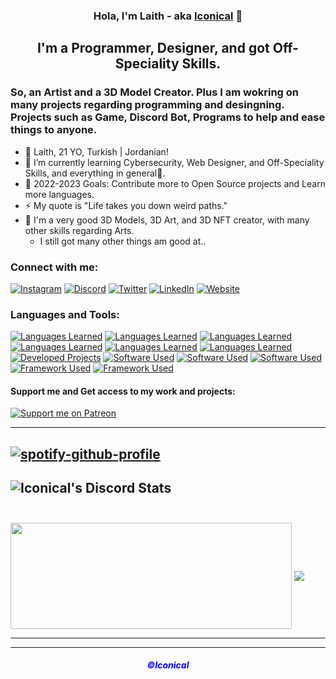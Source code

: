 <h3 align="center"> Hola, I'm Laith - aka <a href="https://babyico.xyz">Iconical</a> 👋 </h3>
<h2 align="center"> I'm a Programmer, Designer, and got Off-Speciality Skills. </h2>
<h3> So, an Artist and a 3D Model Creator. Plus I am wokring on many projects regarding programming and desingning. Projects such as Game, Discord Bot, Programs to help and ease things to anyone. </h3> 

- 🔭 Laith, 21 YO, Turkish | Jordanian! <br>
- 🌱 I’m currently learning Cybersecurity, Web Designer, and Off-Speciality Skills, and everything in general🤣.<br>
- 🥅 2022-2023 Goals: Contribute more to Open Source projects and Learn more languages.
- ⚡ My quote is "Life takes you down weird paths."
- 🎨 I'm a very good 3D Models, 3D Art, and 3D NFT creator, with many other skills regarding Arts.<br>
     + I still got many other things am good at..
     
### Connect with me: 
[![Instagram](https://skillicons.dev/icons?i=instagram)](https://instagram.com/babyiconical)
[![Discord](https://skillicons.dev/icons?i=discord)](https://dsc.gg/carena)
[![Twitter](https://skillicons.dev/icons?i=twitter)](https://twitter.com/babyiconical)
[![LinkedIn](https://skillicons.dev/icons?i=linkedin)](https://www.linkedin.com/in/babyico)
[![Website](https://skillicons.dev/icons?i=wordpress)](https://ico.is-a.dev)
<br />

### Languages and Tools:  
[![Languages Learned](https://skillicons.dev/icons?i=html)](https://www.youtube.com/playlist?list=PLkwxH9e_vrALSdvZuEh6gqQdmDoDIoqz4)
[![Languages Learned](https://skillicons.dev/icons?i=css)](https://www.youtube.com/playlist?list=PLkwxH9e_vrALSdvZuEh6gqQdmDoDIoqz4)
[![Languages Learned](https://skillicons.dev/icons?i=js)](https://www.youtube.com/playlist?list=PLkwxH9e_vrALRJKu7wfXby3MKeflhTu6B)
[![Languages Learned](https://skillicons.dev/icons?i=nodejs)](https://www.youtube.com/watch?v=oe421epjebe)
[![Languages Learned](https://skillicons.dev/icons?i=c,cpp,cs)](https://www.youtube.com/playlist?list=PLkwxH9e_vrAJ0WbEsFA9W3I1W-g_BTsbt)
[![Languages Learned](https://skillicons.dev/icons?i=py)](https://www.youtube.com/playlist?list=PLkwxH9e_vrAJ0WbEsFA9W3I1W-g_BTsbt)
[![Developed Projects](https://skillicons.dev/icons?i=bots)](https://www.youtube.com/playlist?list=PLkwxH9e_vrAJ0WbEsFA9W3I1W-g_BTsbt)
[![Software Used](https://skillicons.dev/icons?i=vscode)](https://code.visualstudio.com)
[![Software Used](https://skillicons.dev/icons?i=blender)](https://www.blender.org/download/release/blender3.1/blender-3.1.0-windows-x64.msi)
[![Software Used](https://skillicons.dev/icons?i=unity)](https://public-cdn.cloud.unity3d.com/hub/prod/unityhubsetup.exe)
[![Framework Used](https://skillicons.dev/icons?i=git)](https://git-scm.com/downloads)
[![Framework Used](https://skillicons.dev/icons?i=cloudflare)](https://www.cloudflare.com)
 
#### Support me and Get access to my work and projects: 
[![Support me on Patreon](https://img.shields.io/endpoint.svg?url=https%3A%2F%2Fshieldsio-patreon.vercel.app%2Fapi%3Fusername%3Dbabyiconical%26type%3Dpatrons&style=for-the-badge)](https://patreon.com/babyiconical)

---

[![spotify-github-profile](https://spotify-github-profile.vercel.app/api/view?uid=laith-daaja&cover_image=true&theme=novatorem&bar_color=53b14f&bar_color_cover=true)](https://spotify-github-profile.vercel.app/api/view?uid=laith-daaja&redirect=true)
---
![Iconical's Discord Stats](https://discord.c99.nl/widget/theme-3/362301055976996864.png)<br /><br />
---
<a style="text-decoration: none;" href="https://ico.is-a.dev/">
  <img width=450 height=170 align="center" src="https://github-readme-stats.vercel.app/api?username=babyico&theme=dark&show_icons=true&bg_color=0D1117&hide_border=true&custom_title=Iconical%27s%20Stats&title_color=D2042D&icon_color=FFC300&text_color=FAF9F6" />
</a>
<a href="https://ico.is-a.dev/">
  <img align="center" src="https://github-readme-stats.vercel.app/api/top-langs/?username=babyico&theme=dark&layout=compact&bg_color=0D1117&hide_border=true&custom_title=Iconical%27s%20Most%20Used%20Languages&title_color=D2042D&text_color=FAF9F6" />
</a>

<!-- BLOG-POST-LIST:START -->
<!-- BLOG-POST-LIST:END -->

---

<!--START_SECTION:waka-->
<!--END_SECTION:waka-->

---
<h5 align="center"><a href="https://ico.is-a.dev/" style="color: blue; text-decoration: none;">©Iconical</a></h5>


[Discord]: https://dsc.gg/carena
[Website]: https://ico.is-a.dev
[Twitter]: https://twitter.com/iconicaal
[Instagram]: https://instagram.com/iconicaal
[linkedin]: https://www.linkedin.com/in/iconicaal
[webdevplaylist]: https://www.youtube.com/playlist?list=PLkwxH9e_vrAJ0WbEsFA9W3I1W-g_BTsbt
[jsplaylist]: https://www.youtube.com/playlist?list=PLkwxH9e_vrALRJKu7wfXby3MKeflhTu6B
[cssplaylist]: https://www.youtube.com/playlist?list=PLkwxH9e_vrALSdvZuEh6gqQdmDoDIoqz4
[reactplaylist]: https://www.youtube.com/playlist?list=PLkwxH9e_vrAK4TdffpxKY3QGyHCpxFcQ0

